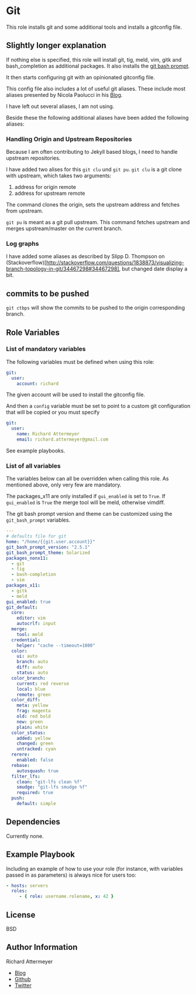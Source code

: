 # Git

This role installs git and some additional tools and installs a gitconfig file.

## Slightly longer explanation

If nothing else is specified, this role will install git, tig, meld, vim, gitk
and bash_completion as additional packages. It also installs the [git bash prompt](https://github.com/magicmonty/bash-git-prompt).

It then starts configuring git with an opinionated gitconfig file.

This config file also includes a lot of useful git aliases.
These include most aliases presented by Nicola Paolucci in his [Blog](http://durdn.com/blog/2012/11/22/must-have-git-aliases-advanced-examples/).

I have left out several aliases, I am not using.

Beside these the following additional aliases have been added the following aliases:

### Handling Origin and Upstream Repositories
Because I am often contributing to Jekyll based blogs, I need to handle
upstream repositories.

I have added two alises for this `git clu` und `git pu`.
`git clu` is a git clone with upstream, which takes two arguments:

1. address for origin remote
2. address for upstream remote

The command clones the origin, sets the upstream address and fetches from upstream.

`git pu` is meant as a git pull upstream. This command fetches upstream and
merges upstream/master on the current branch.

### Log graphs
I have added some aliases as described by Slipp D. Thompson on (Stackoverflow)[http://stackoverflow.com/questions/1838873/visualizing-branch-topology-in-git/34467298#34467298], but changed
date display a bit.

## commits to be pushed
`git ctbps` will show the commits to be pushed to the origin corresponding branch.

## Role Variables

### List of mandatory variables
The following variables must be defined when using this role:

```yaml
git:
  user:
    account: richard
```
The given account will be used to install the gitconfig file.

And then a `config` variable must be set to point to a custom git configuration
that will be copied or you must specify

```yaml
git:
  user:
    name: Richard Attermeyer
    email: richard.attermeyer@gmail.com
```

See example playbooks.

### List of all variables

The variables below can all be overridden when calling this role.
As mentioned above, only very few are mandatory.

The packages_x11 are only installed if `gui_enabled` is set to `True`.
If `gui_enabled` is `True` the merge tool will be meld, otherwise vimdiff.

The git bash prompt version and theme can be customized using the
`git_bash_prompt` variables.

```yaml
---
# defaults file for git
home: "/home/{{git.user.account}}"
git_bash_prompt_version: "2.5.1"
git_bash_prompt_theme: Solarized
packages_nonx11:
  - git
  - tig
  - bash-completion
  - vim
packages_x11:
  - gitk
  - meld
gui_enabled: true
git_default:
  core:
    editor: vim
    autocrlf: input
  merge:
    tool: meld
  credential:
    helper: "cache --timeout=1800"
  color:
    ui: auto
    branch: auto
    diff: auto
    status: auto
  color_branch:
    current: red reverse
    local: blue
    remote: green
  color_diff:
    meta: yellow
    frag: magenta
    old: red bold
    new: green
    plain: white
  color_status:
    added: yellow
    changed: green
    untracked: cyan
  rerere:
    enabled: false
  rebase:
    autosquash: true
  filter_lfs:
    clean: "git-lfs clean %f"
    smudge: "git-lfs smudge %f"
    required: true
  push:
    default: simple
```

## Dependencies

Currently none.

## Example Playbook

Including an example of how to use your role (for instance, with variables passed in as parameters) is always nice for users too:

```yaml
- hosts: servers
  roles:
     - { role: username.rolename, x: 42 }
```

## License

BSD

## Author Information

Richard Attermeyer

- [Blog](http://www.rattermyer.de)
- [Github](https://github.com/rattermeyer)
- [Twitter](https://twitter.com/rattermeyer)
